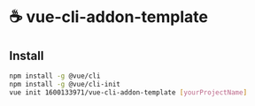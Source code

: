 # ☕️ vue-cli-addon-template

## Install

``` sh
npm install -g @vue/cli
npm install -g @vue/cli-init
vue init 1600133971/vue-cli-addon-template [yourProjectName]
```


